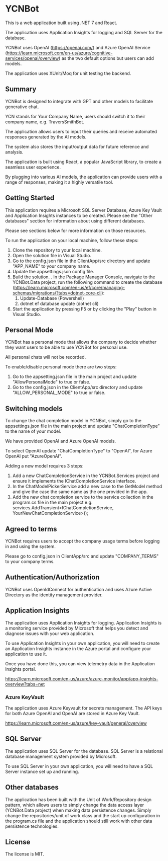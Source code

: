 # YCNBot

This is a web application built using .NET 7 and React. 

The application uses Application Insights for logging and SQL Server for the database.

YCNBot uses OpenAI (https://openai.com/) and Azure OpenAI Service (https://learn.microsoft.com/en-us/azure/cognitive-services/openai/overview) as the two default options but users can add models.

The application uses XUnit/Moq for unit testing the backend.

## Summary

YCNBot is designed to integrate with GPT and other models to facilitate generative chat. 

YCN stands for Your Company Name, users should switch it to their company name, e.g. TraversSmithBot.

The application allows users to input their queries and receive automated responses generated by the AI models. 

The system also stores the input/output data for future reference and analysis. 

The application is built using React, a popular JavaScript library, to create a seamless user experience. 

By plugging into various AI models, the application can provide users with a range of responses, making it a highly versatile tool.

## Getting Started

This application requires a Microsoft SQL Server Database, Azure Key Vault and Application Insights instances to be created. Please see the "Other databases" section for information about using different databases.

Please see sections below for more information on those resources.

To run the application on your local machine, follow these steps:

1. Clone the repository to your local machine.
2. Open the solution file in Visual Studio.
3. Go to the config.json file in the ClientApp/src directory and update "APP_NAME" to your company name.
4. Update the appsettings.json config file.
5. Build the solution.
. In the Package Manager Console, navigate to the YCNBot.Data project, run the following command to create the database (https://learn.microsoft.com/en-us/ef/core/managing-schemas/migrations/?tabs=dotnet-core-cli):
    1. Update-Database (Powershell)
    2. dotnet ef database update (dotnet cli)
7. Start the application by pressing F5 or by clicking the "Play" button in Visual Studio.

## Personal Mode

YCNBot has a personal mode that allows the company to decide whether they want users to be able to use YCNBot for personal use. 

All personal chats will not be recorded.

To enable/disable personal mode there are two steps:

1. Go to the appsetting.json file in the main project and update "AllowPersonalMode" to true or false.
2. Go to the config.json in the ClientApp/src directory and update "ALLOW_PERSONAL_MODE" to true or false.

## Switching models

To change the chat completion model in YCNBot, simply go to the appsettings.json file in the main project and update "ChatCompletionType" to the name of your model.

We have provided OpenAI and Azure OpenAI models. 

To select OpenAI update "ChatCompletionType" to "OpenAI", for Azure OpenAI put "AzureOpenAI".

Adding a new model requires 3 steps:

1. Add a new ChatCompletionService in the YCNBot.Services project and ensure it implements the IChatCompletionService interface.
2. In the ChatModelPickerService add a new case to the GetModel method and give the case the same name as the one provided in the app.
3. Add the new chat completion service to the service collection in the program.cs file in the main project e.g. services.AddTransient<IChatCompletionService, YourNewChatCompletionService>();

## Agreed to terms

YCNBot requires users to accept the company usage terms before logging in and using the system. 

Please go to config.json in ClientApp/src and update "COMPANY_TERMS" to your company terms.

## Authentication/Authorization

YCNBot uses OpenIdConnect for authentication and uses Azure Active Directory as the identity management provider.

## Application Insights

The application uses Application Insights for logging. Application Insights is a monitoring service provided by Microsoft that helps you detect and diagnose issues with your web application.

To use Application Insights in your own application, you will need to create an Application Insights instance in the Azure portal and configure your application to use it. 

Once you have done this, you can view telemetry data in the Application Insights portal.

https://learn.microsoft.com/en-us/azure/azure-monitor/app/app-insights-overview?tabs=net

### Azure KeyVault

The application uses Azure Keyvault for secrets management. The API keys for both Azure OpenAI and OpenAI are stored in Azure Key Vault.

https://learn.microsoft.com/en-us/azure/key-vault/general/overview

## SQL Server

The application uses SQL Server for the database. SQL Server is a relational database management system provided by Microsoft.

To use SQL Server in your own application, you will need to have a SQL Server instance set up and running.

## Other databases

The application has been built with the Unit of Work/Repository design pattern, which allows users to simply change the data access layer (YCNBot.Data project) when making data persistence changes. Simply change the repositories/unit of work class and the start up configuration in the program.cs file and the application should still work with other data persistence technologies.

## License 

The license is MIT.
